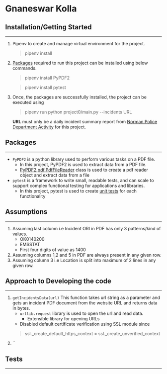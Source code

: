 # Gnaneswar Kolla

## Installation/Getting Started
---
1. Pipenv to create and manage virtual environment for the project.     
    > pipenv install
2. [Packages](#packages) required to run this project can be installed using below commands.
    > pipenv install PyPDF2

    > pipenv install pytest
3. Once, the packages are successfully installed, the project can be executed using 
    > pipenv run python project0/main.py --incidents URL

    **URL** must only be a daily incident summary report from [Norman Police Department Activity](https://www.normanok.gov/public-safety/police-department/crime-prevention-data/department-activity-reports) for this project.

## Packages
---
- `PyPDF2` is a python library used to perform various tasks on a PDF file. 
    - In this project, PyPDF2 is used to extract data from a PDF file.
    - [PyPDF2.pdf.PdfFileReader](https://pythonhosted.org/PyPDF2/PdfFileReader.html) class is used to create a pdf reader object and extract data from a file
- `pytest` is a framework to write small, readable tests, and can scale to support complex functional testing for applications and libraries.
    - In this project, pytest is used to create [unit tests](#tests) for each functionality
## Assumptions
---
1. Assuming last column i.e Incident ORI in PDF has only 3 patterns/kind of values.
    - OK0140200
    - EMSSTAT
    - First four digits of value as 1400
2. Assuming columns 1,2 and 5 in PDF are always present in any given row.
3. Assuming column 3 i.e Location is split into maximum of 2 lines in any given row.
##  Approach to Developing the code
---
1. `getIncidentsData(url)` 
    This function takes url string as a parameter and gets an incident PDF document from the website URL and returns data in bytes.
    - `urllib.request` library is used to open the url and read data.
        - Extensible library for opening URLs 
    -   Disabled default certificate verification using SSL module since 
    > ssl._create_default_https_context = ssl._create_unverified_context
2. ``
## Tests
---